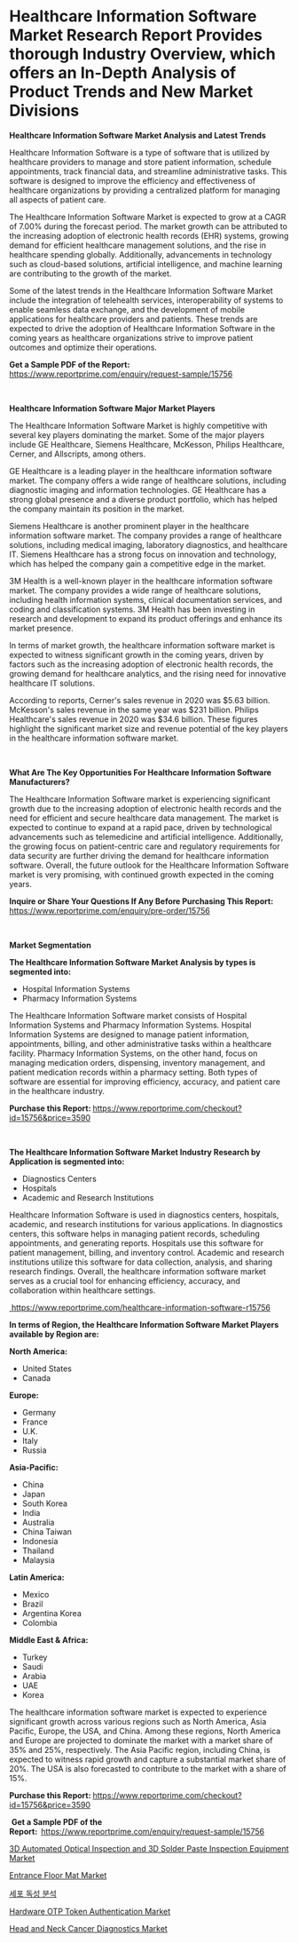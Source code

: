<p><h1>Healthcare Information Software Market Research Report Provides thorough Industry Overview, which offers an In-Depth Analysis of Product Trends and New Market Divisions</h1></p><p><strong>Healthcare Information Software Market Analysis and Latest Trends</strong></p>
<p><p>Healthcare Information Software is a type of software that is utilized by healthcare providers to manage and store patient information, schedule appointments, track financial data, and streamline administrative tasks. This software is designed to improve the efficiency and effectiveness of healthcare organizations by providing a centralized platform for managing all aspects of patient care.</p><p>The Healthcare Information Software Market is expected to grow at a CAGR of 7.00% during the forecast period. The market growth can be attributed to the increasing adoption of electronic health records (EHR) systems, growing demand for efficient healthcare management solutions, and the rise in healthcare spending globally. Additionally, advancements in technology such as cloud-based solutions, artificial intelligence, and machine learning are contributing to the growth of the market.</p><p>Some of the latest trends in the Healthcare Information Software Market include the integration of telehealth services, interoperability of systems to enable seamless data exchange, and the development of mobile applications for healthcare providers and patients. These trends are expected to drive the adoption of Healthcare Information Software in the coming years as healthcare organizations strive to improve patient outcomes and optimize their operations.</p></p>
<p><strong>Get a Sample PDF of the Report:&nbsp;</strong> <a href="https://www.reportprime.com/enquiry/request-sample/15756">https://www.reportprime.com/enquiry/request-sample/15756</a></p>
<p>&nbsp;</p>
<p><strong>Healthcare Information Software Major Market Players</strong></p>
<p><p>The Healthcare Information Software Market is highly competitive with several key players dominating the market. Some of the major players include GE Healthcare, Siemens Healthcare, McKesson, Philips Healthcare, Cerner, and Allscripts, among others.</p><p>GE Healthcare is a leading player in the healthcare information software market. The company offers a wide range of healthcare solutions, including diagnostic imaging and information technologies. GE Healthcare has a strong global presence and a diverse product portfolio, which has helped the company maintain its position in the market.</p><p>Siemens Healthcare is another prominent player in the healthcare information software market. The company provides a range of healthcare solutions, including medical imaging, laboratory diagnostics, and healthcare IT. Siemens Healthcare has a strong focus on innovation and technology, which has helped the company gain a competitive edge in the market.</p><p>3M Health is a well-known player in the healthcare information software market. The company provides a wide range of healthcare solutions, including health information systems, clinical documentation services, and coding and classification systems. 3M Health has been investing in research and development to expand its product offerings and enhance its market presence.</p><p>In terms of market growth, the healthcare information software market is expected to witness significant growth in the coming years, driven by factors such as the increasing adoption of electronic health records, the growing demand for healthcare analytics, and the rising need for innovative healthcare IT solutions.</p><p>According to reports, Cerner's sales revenue in 2020 was $5.63 billion. McKesson's sales revenue in the same year was $231 billion. Philips Healthcare's sales revenue in 2020 was $34.6 billion. These figures highlight the significant market size and revenue potential of the key players in the healthcare information software market.</p></p>
<p>&nbsp;</p>
<p><strong>What Are The Key Opportunities For Healthcare Information Software Manufacturers?</strong></p>
<p><p>The Healthcare Information Software market is experiencing significant growth due to the increasing adoption of electronic health records and the need for efficient and secure healthcare data management. The market is expected to continue to expand at a rapid pace, driven by technological advancements such as telemedicine and artificial intelligence. Additionally, the growing focus on patient-centric care and regulatory requirements for data security are further driving the demand for healthcare information software. Overall, the future outlook for the Healthcare Information Software market is very promising, with continued growth expected in the coming years.</p></p>
<p><strong>Inquire or Share Your Questions If Any Before Purchasing This Report:</strong> <a href="https://www.reportprime.com/enquiry/pre-order/15756">https://www.reportprime.com/enquiry/pre-order/15756</a></p>
<p>&nbsp;</p>
<p><strong>Market Segmentation</strong></p>
<p><strong>The Healthcare Information Software Market Analysis by types is segmented into:</strong></p>
<p><ul><li>Hospital Information Systems</li><li>Pharmacy Information Systems</li></ul></p>
<p><p>The Healthcare Information Software market consists of Hospital Information Systems and Pharmacy Information Systems. Hospital Information Systems are designed to manage patient information, appointments, billing, and other administrative tasks within a healthcare facility. Pharmacy Information Systems, on the other hand, focus on managing medication orders, dispensing, inventory management, and patient medication records within a pharmacy setting. Both types of software are essential for improving efficiency, accuracy, and patient care in the healthcare industry.</p></p>
<p><strong>Purchase this Report:&nbsp;</strong><a href="https://www.reportprime.com/checkout?id=15756&price=3590">https://www.reportprime.com/checkout?id=15756&price=3590</a></p>
<p>&nbsp;</p>
<p><strong>The Healthcare Information Software Market Industry Research by Application is segmented into:</strong></p>
<p><ul><li>Diagnostics Centers</li><li>Hospitals</li><li>Academic and Research Institutions</li></ul></p>
<p><p>Healthcare Information Software is used in diagnostics centers, hospitals, academic, and research institutions for various applications. In diagnostics centers, this software helps in managing patient records, scheduling appointments, and generating reports. Hospitals use this software for patient management, billing, and inventory control. Academic and research institutions utilize this software for data collection, analysis, and sharing research findings. Overall, the healthcare information software market serves as a crucial tool for enhancing efficiency, accuracy, and collaboration within healthcare settings.</p></p>
<p><a href="https://www.reportprime.com/healthcare-information-software-r15756">&nbsp;https://www.reportprime.com/healthcare-information-software-r15756</a></p>
<p><strong>In terms of Region, the Healthcare Information Software Market Players available by Region are:</strong></p>
<p>
    <p> <strong> North America: </strong>
        <ul>
            <li>United States</li>
            <li>Canada</li>
        </ul>
        </p> 
    <p> <strong> Europe: </strong>
        <ul>
            <li>Germany</li>
            <li>France</li>
            <li>U.K.</li>
            <li>Italy</li>
            <li>Russia</li>
        </ul>
        </p> 
    <p> <strong> Asia-Pacific: </strong>
        <ul>
            <li>China</li>
            <li>Japan</li>
            <li>South Korea</li>
            <li>India</li>
            <li>Australia</li>
            <li>China Taiwan</li>
            <li>Indonesia</li>
            <li>Thailand</li>
            <li>Malaysia</li>
        </ul>
        </p> 
    <p> <strong> Latin America: </strong>
        <ul>
            <li>Mexico</li>
            <li>Brazil</li>
            <li>Argentina Korea</li>
            <li>Colombia</li>
        </ul>
        </p> 
    <p> <strong> Middle East & Africa: </strong>
        <ul>
            <li>Turkey</li>
            <li>Saudi</li>
            <li>Arabia</li>
            <li>UAE</li>
            <li>Korea</li>
        </ul>
    </p>
    </p>
<p><p>The healthcare information software market is expected to experience significant growth across various regions such as North America, Asia Pacific, Europe, the USA, and China. Among these regions, North America and Europe are projected to dominate the market with a market share of 35% and 25%, respectively. The Asia Pacific region, including China, is expected to witness rapid growth and capture a substantial market share of 20%. The USA is also forecasted to contribute to the market with a share of 15%.</p></p>
<p><strong>Purchase this Report: </strong><a href="https://www.reportprime.com/checkout?id=15756&price=3590">https://www.reportprime.com/checkout?id=15756&price=3590</a></p>
<p>&nbsp;<strong>Get a Sample PDF of the Report:&nbsp;&nbsp;</strong><a href="https://www.reportprime.com/enquiry/request-sample/15756">https://www.reportprime.com/enquiry/request-sample/15756</a></p>
<p><strong></strong></p>
<p><p><a href="https://www.linkedin.com/pulse/3d-automated-optical-inspection-solder-paste-equipment-market-42mde">3D Automated Optical Inspection and 3D Solder Paste Inspection Equipment Market</a></p><p><a href="https://issuu.com/reportprime-2/docs/entrance-floor-mat-market-size-2030.pptx">Entrance Floor Mat Market</a></p><p><a href="https://github.com/GabrielBlanda5656/Market-Research-Report-List-1/blob/main/546229376349.md">세포 독성 분석</a></p><p><a href="https://github.com/Hazelklievgspy6vdcsmu106w/Market-Research-Report-List-2/blob/main/hardware-otp-token-authentication-market.md">Hardware OTP Token Authentication Market</a></p><p><a href="https://github.com/GageWest1962/Market-Research-Report-List-1/blob/main/head-and-neck-cancer-diagnostics-market.md">Head and Neck Cancer Diagnostics Market</a></p></p>